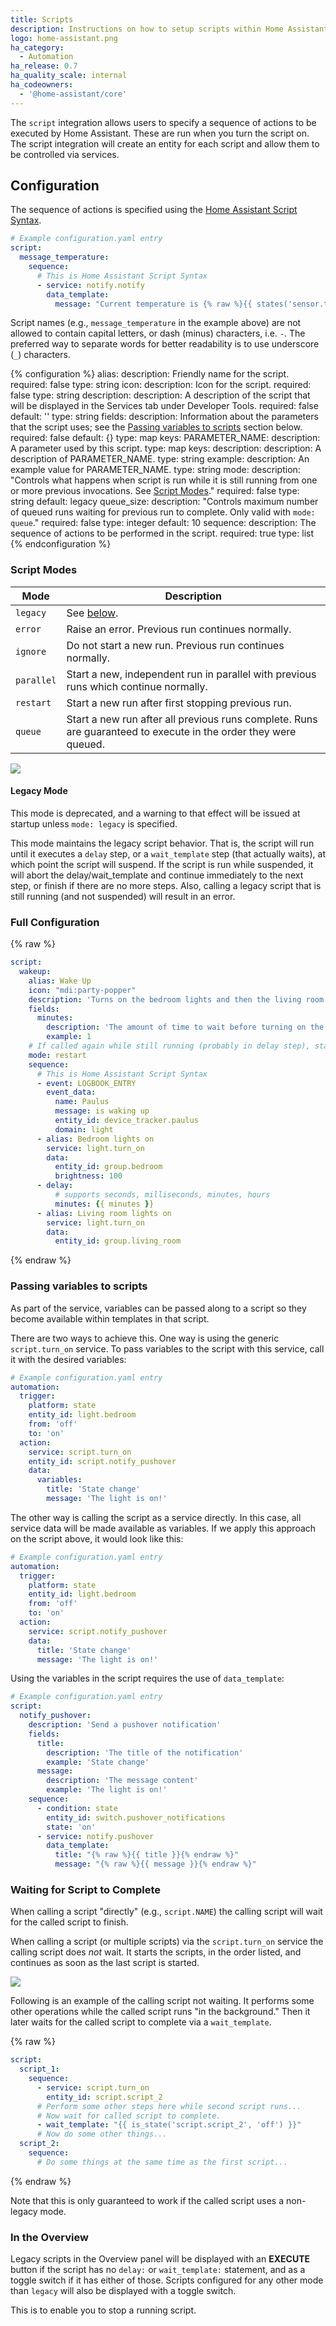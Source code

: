 ```yaml
---
title: Scripts
description: Instructions on how to setup scripts within Home Assistant.
logo: home-assistant.png
ha_category:
  - Automation
ha_release: 0.7
ha_quality_scale: internal
ha_codeowners:
  - '@home-assistant/core'
---
```


The `script` integration allows users to specify a sequence of actions to be executed by Home Assistant. These are run when you turn the script on. The script integration will create an entity for each script and allow them to be controlled via services.

## Configuration

The sequence of actions is specified using the [Home Assistant Script Syntax](/getting-started/scripts/).

```yaml
# Example configuration.yaml entry
script:
  message_temperature:
    sequence:
      # This is Home Assistant Script Syntax
      - service: notify.notify
        data_template:
          message: "Current temperature is {% raw %}{{ states('sensor.temperature') }}{% endraw %}"
```

<div class='note'>

Script names (e.g., `message_temperature` in the example above) are not allowed to contain capital letters, or dash (minus) characters, i.e. `-`. The preferred way to separate words for better readability is to use underscore (`_`) characters.

</div>

{% configuration %}
alias:
  description: Friendly name for the script.
  required: false
  type: string
icon:
  description: Icon for the script.
  required: false
  type: string
description:
  description: A description of the script that will be displayed in the Services tab under Developer Tools.
  required: false
  default: ''
  type: string
fields:
  description: Information about the parameters that the script uses; see the [Passing variables to scripts](#passing-variables-to-scripts) section below.
  required: false
  default: {}
  type: map
  keys:
    PARAMETER_NAME:
      description: A parameter used by this script.
      type: map
      keys:
        description:
          description: A description of PARAMETER_NAME.
          type: string
        example:
          description: An example value for PARAMETER_NAME.
          type: string
mode:
  description: "Controls what happens when script is run while it is still running from one or more previous invocations. See [Script Modes](#script-modes)."
  required: false
  type: string
  default: legacy
queue_size:
  description: "Controls maximum number of queued runs waiting for previous run to complete. Only valid with `mode: queue`."
  required: false
  type: integer
  default: 10
sequence:
  description: The sequence of actions to be performed in the script.
  required: true
  type: list
{% endconfiguration %}

### Script Modes

Mode | Description
-|-
`legacy` | See [below](#legacy-mode).
`error` | Raise an error. Previous run continues normally.
`ignore` | Do not start a new run. Previous run continues normally.
`parallel` | Start a new, independent run in parallel with previous runs which continue normally.
`restart` | Start a new run after first stopping previous run.
`queue` | Start a new run after all previous runs complete. Runs are guaranteed to execute in the order they were queued.

<p class='img'>
  <img src='/images/integrations/script/script_modes.jpg'>
</p>

#### Legacy Mode

<div class='note'>

This mode is deprecated, and a warning to that effect will be issued at startup unless `mode: legacy` is specified.

</div>

This mode maintains the legacy script behavior. That is, the script will run until it executes a `delay` step, or a `wait_template` step (that actually waits), at which point the script will suspend. If the script is run while suspended, it will abort the delay/wait_template and continue immediately to the next step, or finish if there are no more steps. Also, calling a legacy script that is still running (and not suspended) will result in an error.

### Full Configuration

{% raw %}

```yaml
script: 
  wakeup:
    alias: Wake Up
    icon: "mdi:party-popper"
    description: 'Turns on the bedroom lights and then the living room lights after a delay'
    fields:
      minutes:
        description: 'The amount of time to wait before turning on the living room lights'
        example: 1
    # If called again while still running (probably in delay step), start over.
    mode: restart
    sequence:
      # This is Home Assistant Script Syntax
      - event: LOGBOOK_ENTRY
        event_data:
          name: Paulus
          message: is waking up
          entity_id: device_tracker.paulus
          domain: light
      - alias: Bedroom lights on
        service: light.turn_on
        data:
          entity_id: group.bedroom
          brightness: 100
      - delay:
          # supports seconds, milliseconds, minutes, hours
          minutes: {{ minutes }}
      - alias: Living room lights on
        service: light.turn_on
        data:
          entity_id: group.living_room
```

{% endraw %}

### Passing variables to scripts

As part of the service, variables can be passed along to a script so they become available within templates in that script.

There are two ways to achieve this. One way is using the generic `script.turn_on` service. To pass variables to the script with this service, call it with the desired variables:

```yaml
# Example configuration.yaml entry
automation:
  trigger:
    platform: state
    entity_id: light.bedroom
    from: 'off'
    to: 'on'
  action:
    service: script.turn_on
    entity_id: script.notify_pushover
    data:
      variables:
        title: 'State change'
        message: 'The light is on!'
```

The other way is calling the script as a service directly. In this case, all service data will be made available as variables. If we apply this approach on the script above, it would look like this:

```yaml
# Example configuration.yaml entry
automation:
  trigger:
    platform: state
    entity_id: light.bedroom
    from: 'off'
    to: 'on'
  action:
    service: script.notify_pushover
    data:
      title: 'State change'
      message: 'The light is on!'
```

Using the variables in the script requires the use of `data_template`:

```yaml
# Example configuration.yaml entry
script:
  notify_pushover:
    description: 'Send a pushover notification'
    fields:
      title:
        description: 'The title of the notification'
        example: 'State change'
      message:
        description: 'The message content'
        example: 'The light is on!'
    sequence:
      - condition: state
        entity_id: switch.pushover_notifications
        state: 'on'
      - service: notify.pushover
        data_template:
          title: "{% raw %}{{ title }}{% endraw %}"
          message: "{% raw %}{{ message }}{% endraw %}"
```

### Waiting for Script to Complete

When calling a script "directly" (e.g., `script.NAME`) the calling script will wait for the called script to finish.

When calling a script (or multiple scripts) via the `script.turn_on` service the calling script does _not_ wait. It starts the scripts, in the order listed, and continues as soon as the last script is started.

<p class='img'>
  <img src='/images/integrations/script/script_wait.jpg'>
</p>

Following is an example of the calling script not waiting. It performs some other operations while the called script runs "in the background." Then it later waits for the called script to complete via a `wait_template`.

{% raw %}
```yaml
script:
  script_1:
    sequence:
      - service: script.turn_on
        entity_id: script.script_2
      # Perform some other steps here while second script runs...
      # Now wait for called script to complete.
      - wait_template: "{{ is_state('script.script_2', 'off') }}"
      # Now do some other things...
  script_2:
    sequence:
      # Do some things at the same time as the first script...
```
{% endraw %}

Note that this is only guaranteed to work if the called script uses a non-legacy mode.

### In the Overview

Legacy scripts in the Overview panel will be displayed with an **EXECUTE** button if the script has no `delay:` or `wait_template:` statement, and as a toggle switch if it has either of those. Scripts configured for any other mode than `legacy` will also be displayed with a toggle switch.

This is to enable you to stop a running script.
